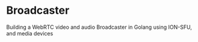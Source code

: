 # Broadcaster
Building a WebRTC video and audio Broadcaster in Golang using ION-SFU, and media devices
